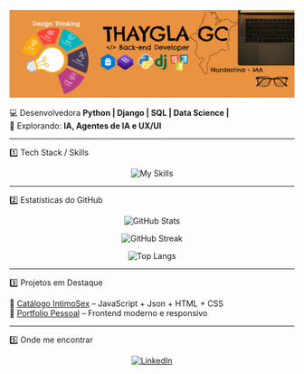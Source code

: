 ![Minha foto](https://github.com/thayglagomes/thayglagomes/blob/main/capa%20github.PNG)

💻 Desenvolvedora **Python | Django | SQL | Data Science |**  
🚀 Explorando: **IA, Agentes de IA e UX/UI**  

---

1️⃣ Tech Stack / Skills
<div align="center">

![My Skills](https://go-skill-icons.vercel.app/api/icons?i=py,django,bootstrap,js,html,css,git,github,sqlserver,mysql,postgresql,&perline=6)
</div>

---

2️⃣ Estatísticas do GitHub
<div align="center">


![GitHub Stats](https://github-readme-stats.vercel.app/api?username=thayglagomes&show_icons=true&theme=default&count_private=true&title_color=FFA500&icon_color=FFA500&text_color=FFD580&bg_color=0D1117)

![GitHub Streak](https://github-readme-streak-stats.herokuapp.com/?user=thaygla&theme=dark&fire=FFA500&currStreakNum=FFA500&stroke=FFD580)

![Top Langs](https://github-readme-stats.vercel.app/api/top-langs/?username=thayglagomes&layout=compact&theme=dark)

</div>

---

3️⃣ Projetos em Destaque

🔗 [Catálogo IntimoSex](https://github.com/thayglagomes/Projeto_intimosex) – JavaScript + Json + HTML + CSS  
🔗 [Portfolio Pessoal](https://github.com/thayglagomes/PortfolioTGC) – Frontend moderno e responsivo

---

5️⃣ Onde me encontrar
<div align="center">

[![LinkedIn](https://img.shields.io/badge/LinkedIn-0366D6?style=for-the-badge&logoColor=fff)](https://www.linkedin.com/in/thaygla-gomes-costa-029331341/)


<!--
[![Linkedin](https://img.shields.io/badge/LinkedIn-0D1117?style=for-the-badge&logo=linkedin&logoColor=58A6FF)](https://www.linkedin.com/in/thaygla-gomes-costa-029331341/)![![Portfólio](https://img.shields.io/badge/Portfólio-000?style=for-the-badge&logo=githubpages&logoColor=fff)](https://seu-site.com)-->

</div>
